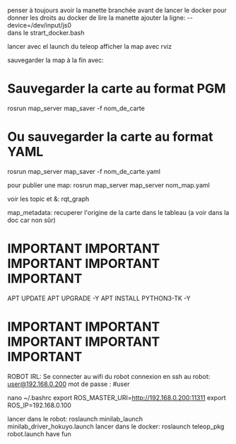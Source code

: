 penser à toujours avoir la manette branchée avant de lancer le docker
pour donner les droits au docker de lire la manette ajouter la ligne:
--device=/dev/input/js0 \
dans le strart_docker.bash

lancer avec el launch du teleop
afficher la map avec rviz

sauvegarder la map à la fin avec:
# Sauvegarder la carte au format PGM
rosrun map_server map_saver -f nom_de_carte

# Ou sauvegarder la carte au format YAML
rosrun map_server map_saver -f nom_de_carte.yaml

pour publier une map:
rosrun map_server map_server nom_map.yaml

voir les topic et &: rqt_graph

map_metadata: recuperer l'origine de la carte dans le tableau (a voir dans la doc car non sûr)
# IMPORTANT IMPORTANT IMPORTANT IMPORTANT IMPORTANT
APT UPDATE
APT UPGRADE -Y
APT INSTALL PYTHON3-TK -Y
# IMPORTANT IMPORTANT IMPORTANT IMPORTANT IMPORTANT

ROBOT IRL:
Se connecter au wifi du robot
connexion en ssh au robot: user@192.168.0.200
mot de passe : #user

nano ~/.bashrc
export ROS_MASTER_URI=http://192.168.0.200:11311
export ROS_IP=192.168.0.100

lancer dans le robot: roslaunch minilab_launch minilab_driver_hokuyo.launch
lancer dans le docker: roslaunch teleop_pkg robot.launch
have fun
